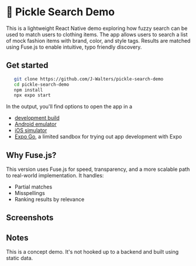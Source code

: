 # 🥒 Pickle Search Demo

This is a lightweight React Native demo exploring how fuzzy search can be used to match users to clothing items. The app allows users to search a list of mock fashion items with brand, color, and style tags. Results are matched using Fuse.js to enable intuitive, typo friendly discovery.

## Get started

   ```bash
      git clone https://github.com/J-Walters/pickle-search-demo
      cd pickle-search-demo
      npm install
      npx expo start
   ```


In the output, you'll find options to open the app in a

- [development build](https://docs.expo.dev/develop/development-builds/introduction/)
- [Android emulator](https://docs.expo.dev/workflow/android-studio-emulator/)
- [iOS simulator](https://docs.expo.dev/workflow/ios-simulator/)
- [Expo Go](https://expo.dev/go), a limited sandbox for trying out app development with Expo


## Why Fuse.js?

This version uses Fuse.js for speed, transparency, and a more scalable path to real-world implementation. It handles:
- Partial matches
- Misspellings
- Ranking results by relevance


## Screenshots


## Notes
  This is a concept demo. It's not hooked up to a backend and built using static data. 


